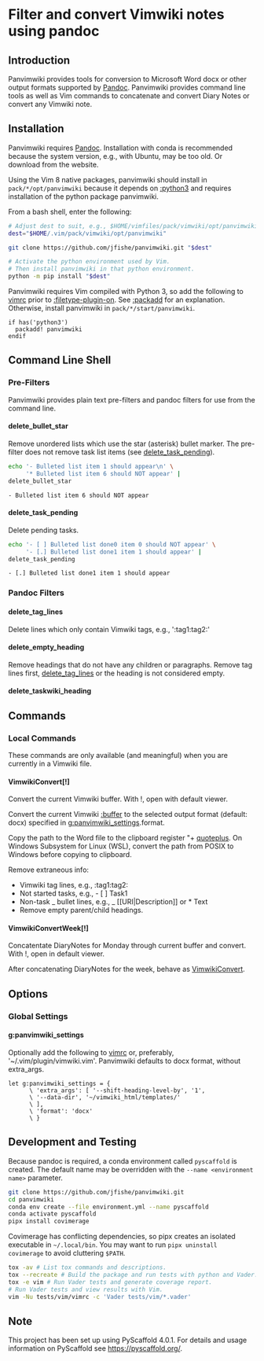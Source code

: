 # Filter and convert Vimwiki notes using pandoc

## Introduction

Panvimwiki provides tools for conversion to Microsoft Word docx or other
output formats supported by
[Pandoc](https://pandoc.org/ "Pandoc a universal document converter").
Panvimwiki provides command line tools as well as Vim commands to
concatenate and convert Diary Notes or convert any Vimwiki note.

## Installation

Panvimwiki requires
[Pandoc](https://pandoc.org/ "Pandoc a universal document converter").
Installation with conda is recommended because the system version, e.g., with
Ubuntu, may be too old. Or download from the website.

Using the Vim 8 native packages, panvimwiki should install in
`pack/*/opt/panvimwiki` because it depends on [:python3](https://vimhelp.org/if_pyth.txt.html#python3)
and requires installation of the python package panvimwiki.

From a bash shell, enter the following:

```bash
# Adjust dest to suit, e.g., $HOME/vimfiles/pack/vimwiki/opt/panvimwiki
dest="$HOME/.vim/pack/vimwiki/opt/panvimwiki"

git clone https://github.com/jfishe/panvimwiki.git "$dest"

# Activate the python environment used by Vim.
# Then install panvimwiki in that python environment.
python -m pip install "$dest"
```

Panvimwiki requires Vim compiled with Python 3, so add the following to
[vimrc](https://vimhelp.org/starting.txt.html#vimrc)
prior to [:filetype-plugin-on](https://vimhelp.org/filetype.txt.html#%3Afiletype-plugin-on).
See [:packadd](https://vimhelp.org/repeat.txt.html#%3Apackadd)
for an explanation. Otherwise, install panvimwiki in `pack/*/start/panvimwiki`.

```vim
if has('python3')
  packadd! panvimwiki
endif
```

## Command Line Shell

### Pre-Filters

Panvimwiki provides plain text pre-filters and pandoc filters for use from
the command line.

#### delete_bullet_star

Remove unordered lists which use the star (asterisk) bullet marker. The
pre-filter does not remove task list items (see [delete_task_pending](#delete_task_pending)).

```bash
echo '- Bulleted list item 1 should appear\n' \
     '* Bulleted list item 6 should NOT appear' |
delete_bullet_star
```

```text
- Bulleted list item 6 should NOT appear
```

#### delete_task_pending

Delete pending tasks.

```bash
echo '- [ ] Bulleted list done0 item 0 should NOT appear' \
     '- [.] Bulleted list done1 item 1 should appear' |
delete_task_pending
```

```text
- [.] Bulleted list done1 item 1 should appear
```

### Pandoc Filters

#### delete_tag_lines

Delete lines which only contain Vimwiki tags, e.g., ':tag1:tag2:'

#### delete_empty_heading

Remove headings that do not have any children or paragraphs. Remove tag lines
first, [delete_tag_lines](#delete_tag_lines) or the heading is not considered empty.

#### delete_taskwiki_heading

## Commands

### Local Commands

These commands are only available (and meaningful) when you are currently in a
Vimwiki file.

#### VimwikiConvert[!]

Convert the current Vimwiki buffer. With !, open with default viewer.

Convert the current Vimwiki [:buffer](https://vimhelp.org/windows.txt.html#%3Abuffer)
to the selected output format (default: docx) specified in
[g:panvimwiki_settings](#g%3Apanvimwiki_settings).format.

Copy the path to the Word file to the clipboard register "+
[quoteplus](https://vimhelp.org/gui_x11.txt.html#quoteplus).
On Windows Subsystem for Linux (WSL), convert the path from POSIX to Windows
before copying to clipboard.

Remove extraneous info:

- Vimwiki tag lines, e.g., :tag1:tag2:
- Not started tasks, e.g., - [ ] Task1
- Non-task _ bullet lines, e.g., _ [[URI|Description]] or \*
  Text
- Remove empty parent/child headings.

#### VimwikiConvertWeek[!]

Concatentate DiaryNotes for Monday through current buffer and convert.
With !, open in default viewer.

After concatenating DiaryNotes for the week, behave as [VimwikiConvert](#vimwikiconvert%5B%21%5D).

## Options

### Global Settings

#### g:panvimwiki_settings

Optionally add the following to [vimrc](https://vimhelp.org/starting.txt.html#vimrc)
or, preferably, '~/.vim/plugin/vimwiki.vim'. Panvimwiki defaults to docx
format, without extra_args.

```vim
let g:panvimwiki_settings = {
      \ 'extra_args': [ '--shift-heading-level-by', '1',
      \ '--data-dir', '~/vimwiki_html/templates/'
      \ ],
      \ 'format': 'docx'
      \ }
```

## Development and Testing

Because pandoc is required, a conda environment called `pyscaffold` is created.
The default name may be overridden with the `--name <environment name>`
parameter.

```bash
git clone https://github.com/jfishe/panvimwiki.git
cd panvimwiki
conda env create --file environment.yml --name pyscaffold
conda activate pyscaffold
pipx install covimerage
```

Covimerage has conflicting dependencies, so pipx creates an isolated
executable in `~/.local/bin`. You may want to run `pipx uninstall covimerage`
to avoid cluttering `$PATH`.

```bash
tox -av # List tox commands and descriptions.
tox --recreate # Build the package and run tests with python and Vader.
tox -e vim # Run Vader tests and generate coverage report.
# Run Vader tests and view results with Vim.
vim -Nu tests/vim/vimrc -c 'Vader tests/vim/*.vader'
```

<!-- pyscaffold-notes -->

## Note

This project has been set up using PyScaffold 4.0.1. For details and usage
information on PyScaffold see https://pyscaffold.org/.
